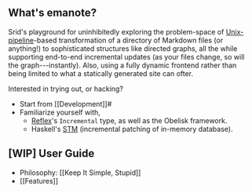 
## What's emanote?

Srid's playground for uninhibitedly exploring the problem-space of [Unix-pipeline](https://en.wikipedia.org/wiki/Pipeline_(Unix))-based transformation of a directory of Markdown files (or anything!) to sophisticated structures like directed graphs, all the while supporting end-to-end incremental updates (as your files change, so will the graph---instantly). Also, using a fully dynamic frontend rather than being limited to what a statically generated site can ofter.

Interested in trying out, or hacking? 

- Start from [[Development]]#
- Familiarize yourself with,
  -  [Reflex](https://reflex-frp.org/)'s `Incremental` type, as well as the Obelisk framework.
  - Haskell's [STM](http://book.realworldhaskell.org/read/software-transactional-memory.html) (incremental patching of in-memory database).

## [WIP] User Guide

- Philosophy: [[Keep It Simple, Stupid]]
- [[Features]]
